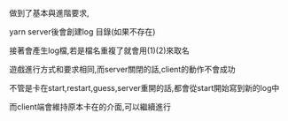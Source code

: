做到了基本與進階要求,

yarn server後會創建log 目錄(如果不存在)

接著會產生log檔,若是檔名重複了就會用(1)(2)來取名

遊戲進行方式和要求相同,而server關閉的話,client的動作不會成功

不管是卡在start,restart,guess,server重開的話,都會從start開始寫到新的log中

而client端會維持原本卡在的介面,可以繼續進行